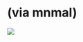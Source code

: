 <!--
id: 435896070
link: http://tumblr.atmos.org/post/435896070/via-mnmal
slug: via-mnmal
date: Mon Mar 08 2010 18:42:53 GMT-0800 (PST)
publish: 2010-03-08
tags: 
title: (via mnmal)
-->


(via mnmal)
===========

![](http://24.media.tumblr.com/tumblr_kyynsjDc021qa3qedo1_500.jpg)

